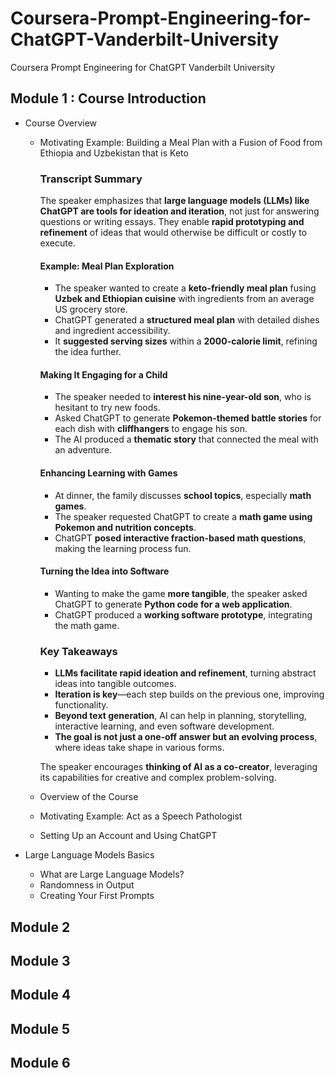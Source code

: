# Coursera-Prompt-Engineering-for-ChatGPT-Vanderbilt-University
Coursera Prompt Engineering for ChatGPT Vanderbilt University

## Module 1 : Course Introduction
- Course Overview 
	- Motivating Example: Building a Meal Plan with a Fusion of Food from Ethiopia and Uzbekistan that is Keto
		### **Transcript Summary**
		The speaker emphasizes that **large language models (LLMs) like ChatGPT are tools for ideation and iteration**, not just for answering questions or writing essays. They enable **rapid prototyping and refinement** of ideas that would otherwise be difficult or costly to execute.

		#### **Example: Meal Plan Exploration**
		- The speaker wanted to create a **keto-friendly meal plan** fusing **Uzbek and Ethiopian cuisine** with ingredients from an average US grocery store.
		- ChatGPT generated a **structured meal plan** with detailed dishes and ingredient accessibility.
		- It **suggested serving sizes** within a **2000-calorie limit**, refining the idea further.

		#### **Making It Engaging for a Child**
		- The speaker needed to **interest his nine-year-old son**, who is hesitant to try new foods.
		- Asked ChatGPT to generate **Pokemon-themed battle stories** for each dish with **cliffhangers** to engage his son.
		- The AI produced a **thematic story** that connected the meal with an adventure.

		#### **Enhancing Learning with Games**
		- At dinner, the family discusses **school topics**, especially **math games**.
		- The speaker requested ChatGPT to create a **math game using Pokemon and nutrition concepts**.
		- ChatGPT **posed interactive fraction-based math questions**, making the learning process fun.

		#### **Turning the Idea into Software**
		- Wanting to make the game **more tangible**, the speaker asked ChatGPT to generate **Python code for a web application**.
		- ChatGPT produced a **working software prototype**, integrating the math game.

		### **Key Takeaways**
		- **LLMs facilitate rapid ideation and refinement**, turning abstract ideas into tangible outcomes.
		- **Iteration is key**—each step builds on the previous one, improving functionality.
		- **Beyond text generation**, AI can help in planning, storytelling, interactive learning, and even software development.
		- **The goal is not just a one-off answer but an evolving process**, where ideas take shape in various forms.

		The speaker encourages **thinking of AI as a co-creator**, leveraging its capabilities for creative and complex problem-solving.
	- Overview of the Course
	- Motivating Example: Act as a Speech Pathologist
	- Setting Up an Account and Using ChatGPT

- Large Language Models Basics
	- What are Large Language Models?
	- Randomness in Output
	- Creating Your First Prompts

## Module 2
## Module 3
## Module 4
## Module 5
## Module 6